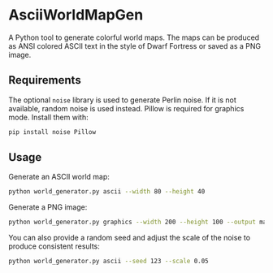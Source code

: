 # AsciiWorldMapGen

A Python tool to generate colorful world maps. The maps can be produced as
ANSI colored ASCII text in the style of Dwarf Fortress or saved as a PNG image.

## Requirements

The optional `noise` library is used to generate Perlin noise. If it is not
available, random noise is used instead. Pillow is required for graphics mode.
Install them with:

```bash
pip install noise Pillow
```

## Usage

Generate an ASCII world map:

```bash
python world_generator.py ascii --width 80 --height 40
```

Generate a PNG image:

```bash
python world_generator.py graphics --width 200 --height 100 --output map.png
```

You can also provide a random seed and adjust the scale of the noise to produce
consistent results:

```bash
python world_generator.py ascii --seed 123 --scale 0.05
```
